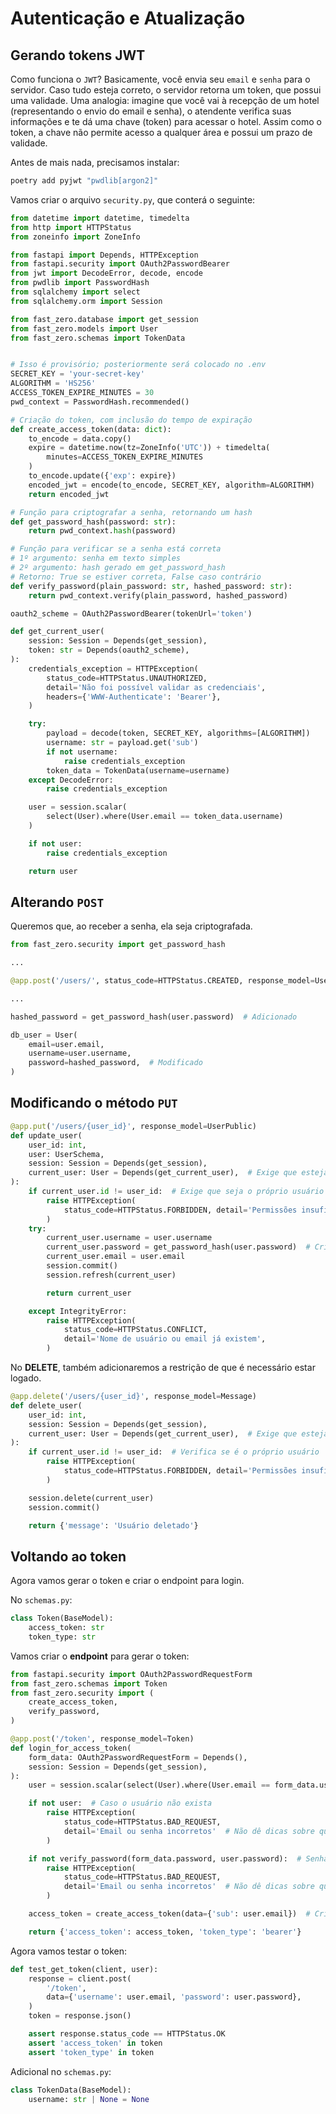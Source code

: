 # Autenticação e Atualização

## Gerando tokens JWT

Como funciona o `JWT`? Basicamente, você envia seu `email` e `senha` para o servidor. Caso tudo esteja correto, o servidor retorna um token, que possui uma validade. Uma analogia: imagine que você vai à recepção de um hotel (representando o envio do email e senha), o atendente verifica suas informações e te dá uma chave (token) para acessar o hotel. Assim como o token, a chave não permite acesso a qualquer área e possui um prazo de validade.

Antes de mais nada, precisamos instalar:

~~~bash
poetry add pyjwt "pwdlib[argon2]"
~~~

Vamos criar o arquivo `security.py`, que conterá o seguinte:

~~~python
from datetime import datetime, timedelta
from http import HTTPStatus
from zoneinfo import ZoneInfo

from fastapi import Depends, HTTPException
from fastapi.security import OAuth2PasswordBearer
from jwt import DecodeError, decode, encode
from pwdlib import PasswordHash
from sqlalchemy import select
from sqlalchemy.orm import Session

from fast_zero.database import get_session
from fast_zero.models import User
from fast_zero.schemas import TokenData


# Isso é provisório; posteriormente será colocado no .env
SECRET_KEY = 'your-secret-key'
ALGORITHM = 'HS256'
ACCESS_TOKEN_EXPIRE_MINUTES = 30
pwd_context = PasswordHash.recommended()

# Criação do token, com inclusão do tempo de expiração
def create_access_token(data: dict):
    to_encode = data.copy()
    expire = datetime.now(tz=ZoneInfo('UTC')) + timedelta(
        minutes=ACCESS_TOKEN_EXPIRE_MINUTES
    )
    to_encode.update({'exp': expire})
    encoded_jwt = encode(to_encode, SECRET_KEY, algorithm=ALGORITHM)
    return encoded_jwt

# Função para criptografar a senha, retornando um hash
def get_password_hash(password: str):
    return pwd_context.hash(password)

# Função para verificar se a senha está correta
# 1º argumento: senha em texto simples
# 2º argumento: hash gerado em get_password_hash
# Retorno: True se estiver correta, False caso contrário
def verify_password(plain_password: str, hashed_password: str):
    return pwd_context.verify(plain_password, hashed_password)

oauth2_scheme = OAuth2PasswordBearer(tokenUrl='token')

def get_current_user(
    session: Session = Depends(get_session),
    token: str = Depends(oauth2_scheme),
):
    credentials_exception = HTTPException(
        status_code=HTTPStatus.UNAUTHORIZED,
        detail='Não foi possível validar as credenciais',
        headers={'WWW-Authenticate': 'Bearer'},
    )

    try:
        payload = decode(token, SECRET_KEY, algorithms=[ALGORITHM])
        username: str = payload.get('sub')
        if not username:
            raise credentials_exception
        token_data = TokenData(username=username)
    except DecodeError:
        raise credentials_exception

    user = session.scalar(
        select(User).where(User.email == token_data.username)
    )

    if not user:
        raise credentials_exception

    return user
~~~

## Alterando `POST`

Queremos que, ao receber a senha, ela seja criptografada.

~~~python
from fast_zero.security import get_password_hash

...

@app.post('/users/', status_code=HTTPStatus.CREATED, response_model=UserPublic)

...

hashed_password = get_password_hash(user.password)  # Adicionado

db_user = User(
    email=user.email,
    username=user.username,
    password=hashed_password,  # Modificado
)
~~~

## Modificando o método `PUT`

~~~python
@app.put('/users/{user_id}', response_model=UserPublic)
def update_user(
    user_id: int,
    user: UserSchema,
    session: Session = Depends(get_session),
    current_user: User = Depends(get_current_user),  # Exige que esteja logado
):
    if current_user.id != user_id:  # Exige que seja o próprio usuário para realizar a operação
        raise HTTPException(
            status_code=HTTPStatus.FORBIDDEN, detail='Permissões insuficientes'
        )
    try:
        current_user.username = user.username
        current_user.password = get_password_hash(user.password)  # Criptografa a senha
        current_user.email = user.email
        session.commit()
        session.refresh(current_user)

        return current_user

    except IntegrityError:
        raise HTTPException(
            status_code=HTTPStatus.CONFLICT,
            detail='Nome de usuário ou email já existem',
        )
~~~

No **DELETE**, também adicionaremos a restrição de que é necessário estar logado.

~~~python
@app.delete('/users/{user_id}', response_model=Message)
def delete_user(
    user_id: int,
    session: Session = Depends(get_session),
    current_user: User = Depends(get_current_user),  # Exige que esteja logado
):
    if current_user.id != user_id:  # Verifica se é o próprio usuário
        raise HTTPException(
            status_code=HTTPStatus.FORBIDDEN, detail='Permissões insuficientes'
        )

    session.delete(current_user)
    session.commit()

    return {'message': 'Usuário deletado'}
~~~

## Voltando ao token

Agora vamos gerar o token e criar o endpoint para login.

No `schemas.py`:

~~~python
class Token(BaseModel):
    access_token: str
    token_type: str
~~~

Vamos criar o **endpoint** para gerar o token:

~~~python
from fastapi.security import OAuth2PasswordRequestForm
from fast_zero.schemas import Token
from fast_zero.security import (
    create_access_token,
    verify_password,
)

@app.post('/token', response_model=Token)
def login_for_access_token(
    form_data: OAuth2PasswordRequestForm = Depends(), 
    session: Session = Depends(get_session),
):
    user = session.scalar(select(User).where(User.email == form_data.username))

    if not user:  # Caso o usuário não exista
        raise HTTPException(
            status_code=HTTPStatus.BAD_REQUEST,
            detail='Email ou senha incorretos'  # Não dê dicas sobre qual está incorreto
        )

    if not verify_password(form_data.password, user.password):  # Senha incorreta
        raise HTTPException(
            status_code=HTTPStatus.BAD_REQUEST,
            detail='Email ou senha incorretos'  # Não dê dicas sobre qual está incorreto
        )

    access_token = create_access_token(data={'sub': user.email})  # Cria o token

    return {'access_token': access_token, 'token_type': 'bearer'}
~~~

Agora vamos testar o token:

~~~python
def test_get_token(client, user):
    response = client.post(
        '/token',
        data={'username': user.email, 'password': user.password},
    )
    token = response.json()

    assert response.status_code == HTTPStatus.OK
    assert 'access_token' in token
    assert 'token_type' in token
~~~

Adicional no `schemas.py`:

~~~python
class TokenData(BaseModel):
    username: str | None = None
~~~